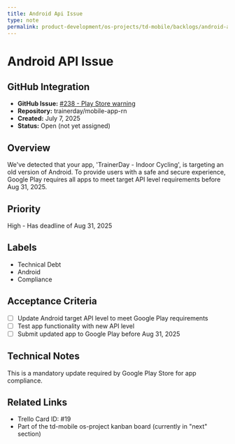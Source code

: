 ```yaml
---
title: Android Api Issue
type: note
permalink: product-development/os-projects/td-mobile/backlogs/android-api-issue
---
```


# Android API Issue

## GitHub Integration
- **GitHub Issue:** [#238 - Play Store warning](https://github.com/trainerday/mobile-app-rn/issues/238)
- **Repository:** trainerday/mobile-app-rn
- **Created:** July 7, 2025
- **Status:** Open (not yet assigned)

## Overview
We've detected that your app, 'TrainerDay - Indoor Cycling', is targeting an old version of Android. To provide users with a safe and secure experience, Google Play requires all apps to meet target API level requirements before Aug 31, 2025.

## Priority
High - Has deadline of Aug 31, 2025

## Labels
- Technical Debt
- Android
- Compliance

## Acceptance Criteria
- [ ] Update Android target API level to meet Google Play requirements
- [ ] Test app functionality with new API level
- [ ] Submit updated app to Google Play before Aug 31, 2025

## Technical Notes
This is a mandatory update required by Google Play Store for app compliance.

## Related Links
- Trello Card ID: #19
- Part of the td-mobile os-project kanban board (currently in "next" section)